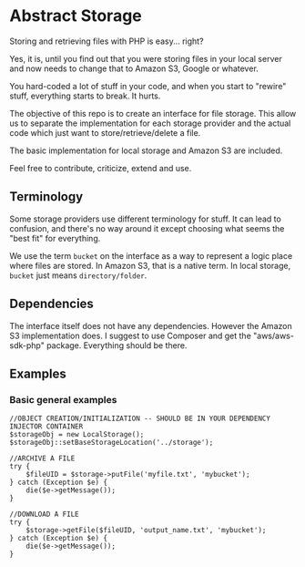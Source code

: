 # Abstract Storage
Storing and retrieving files with PHP is easy... right?

Yes, it is, until you find out that you were storing files in your local server
and now needs to change that to Amazon S3, Google or whatever.

You hard-coded a lot of stuff in your code, and when you start to "rewire" stuff,
everything starts to break. It hurts.

The objective of this repo is to create an interface for file storage. This allow
us to separate the implementation for each storage provider and the actual code
which just want to store/retrieve/delete a file.

The basic implementation for local storage and Amazon S3 are included.

Feel free to contribute, criticize, extend and use.

## Terminology
Some storage providers use different terminology for stuff. It can lead to confusion,
and there's no way around it except choosing what seems the "best fit" for everything.

We use the term `bucket` on the interface as a way to represent a logic place where
files are stored. In Amazon S3, that is a native term. In local storage, `bucket`
just means `directory/folder`.

## Dependencies
The interface itself does not have any dependencies. However the Amazon S3 implementation
does. I suggest to use Composer and get the "aws/aws-sdk-php" package. Everything should be
there.

## Examples
### Basic general examples
	//OBJECT CREATION/INITIALIZATION -- SHOULD BE IN YOUR DEPENDENCY INJECTOR CONTAINER
	$storageObj = new LocalStorage();
	$storageObj::setBaseStorageLocation('../storage');

	//ARCHIVE A FILE
	try {
		$fileUID = $storage->putFile('myfile.txt', 'mybucket');
	} catch (Exception $e) {
		die($e->getMessage());
	}

	//DOWNLOAD A FILE
	try {
		$storage->getFile($fileUID, 'output_name.txt', 'mybucket');
	} catch (Exception $e) {
		die($e->getMessage());
	}